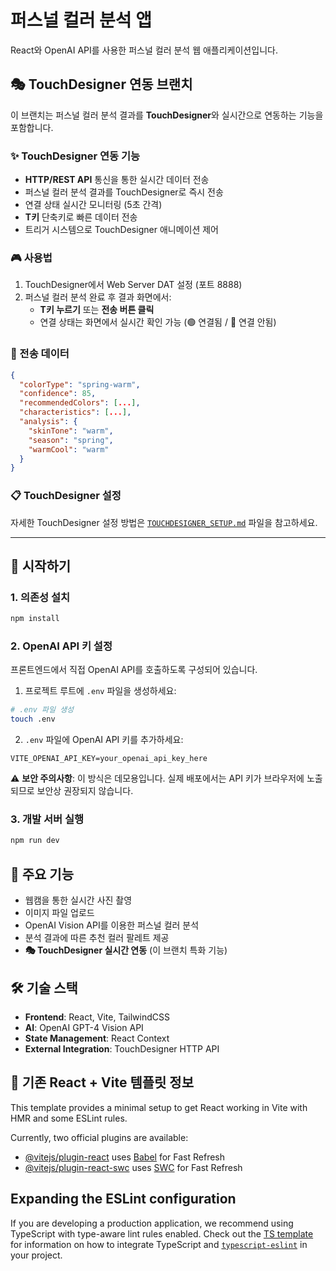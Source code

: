 # 퍼스널 컬러 분석 앱

React와 OpenAI API를 사용한 퍼스널 컬러 분석 웹 애플리케이션입니다.

## 🎭 TouchDesigner 연동 브랜치

이 브랜치는 퍼스널 컬러 분석 결과를 **TouchDesigner**와 실시간으로 연동하는 기능을 포함합니다.

### ✨ TouchDesigner 연동 기능
- **HTTP/REST API** 통신을 통한 실시간 데이터 전송
- 퍼스널 컬러 분석 결과를 TouchDesigner로 즉시 전송
- 연결 상태 실시간 모니터링 (5초 간격)
- **T키** 단축키로 빠른 데이터 전송
- 트리거 시스템으로 TouchDesigner 애니메이션 제어

### 🎮 사용법
1. TouchDesigner에서 Web Server DAT 설정 (포트 8888)
2. 퍼스널 컬러 분석 완료 후 결과 화면에서:
   - **T키 누르기** 또는 **전송 버튼 클릭**
   - 연결 상태는 화면에서 실시간 확인 가능 (🟢 연결됨 / 🔴 연결 안됨)

### 📡 전송 데이터
```json
{
  "colorType": "spring-warm",
  "confidence": 85,
  "recommendedColors": [...],
  "characteristics": [...],
  "analysis": {
    "skinTone": "warm",
    "season": "spring",
    "warmCool": "warm"
  }
}
```

### 📋 TouchDesigner 설정
자세한 TouchDesigner 설정 방법은 [`TOUCHDESIGNER_SETUP.md`](./TOUCHDESIGNER_SETUP.md) 파일을 참고하세요.

---

## 🚀 시작하기

### 1. 의존성 설치
```bash
npm install
```

### 2. OpenAI API 키 설정
프론트엔드에서 직접 OpenAI API를 호출하도록 구성되어 있습니다.

1. 프로젝트 루트에 `.env` 파일을 생성하세요:
```bash
# .env 파일 생성
touch .env
```

2. `.env` 파일에 OpenAI API 키를 추가하세요:
```
VITE_OPENAI_API_KEY=your_openai_api_key_here
```

⚠️ **보안 주의사항**: 이 방식은 데모용입니다. 실제 배포에서는 API 키가 브라우저에 노출되므로 보안상 권장되지 않습니다.

### 3. 개발 서버 실행
```bash
npm run dev
```

## 🎨 주요 기능

- 웹캠을 통한 실시간 사진 촬영
- 이미지 파일 업로드
- OpenAI Vision API를 이용한 퍼스널 컬러 분석
- 분석 결과에 따른 추천 컬러 팔레트 제공
- **🎭 TouchDesigner 실시간 연동** (이 브랜치 특화 기능)

## 🛠 기술 스택

- **Frontend**: React, Vite, TailwindCSS
- **AI**: OpenAI GPT-4 Vision API
- **State Management**: React Context
- **External Integration**: TouchDesigner HTTP API

## 📝 기존 React + Vite 템플릿 정보

This template provides a minimal setup to get React working in Vite with HMR and some ESLint rules.

Currently, two official plugins are available:

- [@vitejs/plugin-react](https://github.com/vitejs/vite-plugin-react/blob/main/packages/plugin-react) uses [Babel](https://babeljs.io/) for Fast Refresh
- [@vitejs/plugin-react-swc](https://github.com/vitejs/vite-plugin-react/blob/main/packages/plugin-react-swc) uses [SWC](https://swc.rs/) for Fast Refresh

## Expanding the ESLint configuration

If you are developing a production application, we recommend using TypeScript with type-aware lint rules enabled. Check out the [TS template](https://github.com/vitejs/vite/tree/main/packages/create-vite/template-react-ts) for information on how to integrate TypeScript and [`typescript-eslint`](https://typescript-eslint.io) in your project.
